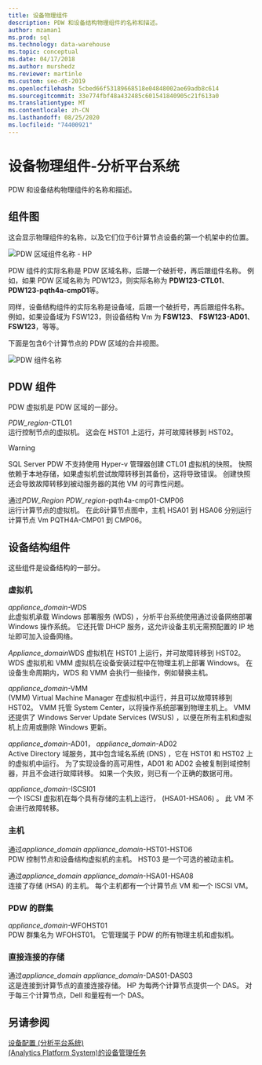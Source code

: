 ```yaml
---
title: 设备物理组件
description: PDW 和设备结构物理组件的名称和描述。
author: mzaman1
ms.prod: sql
ms.technology: data-warehouse
ms.topic: conceptual
ms.date: 04/17/2018
ms.author: murshedz
ms.reviewer: martinle
ms.custom: seo-dt-2019
ms.openlocfilehash: 5cbed66f53189668518e04848002ae69adb8c614
ms.sourcegitcommit: 33e774fbf48a432485c601541840905c21f613a0
ms.translationtype: MT
ms.contentlocale: zh-CN
ms.lasthandoff: 08/25/2020
ms.locfileid: "74400921"
---
```

# <a name="appliance-physical-components---analytics-platform-system"></a>设备物理组件-分析平台系统
PDW 和设备结构物理组件的名称和描述。 
  
<!-- MISSING LINKS See also [HDInsight Physical Components &#40;Analytics Platform System&#41;](hdinsight-physical-components.md).  -->  
  
## <a name="component-diagrams"></a><a name="diagrams"></a>组件图  
这会显示物理组件的名称，以及它们位于6计算节点设备的第一个机架中的位置。  
  
![PDW 区域组件名称 - HP](./media/pdw-and-appliance-fabric-physical-components/APS_HW_ComponentNames-HP.png "APS_HW_ComponentNames-HP")  
  
PDW 组件的实际名称是 PDW 区域名称，后跟一个破折号，再后跟组件名称。 例如，如果 PDW 区域名称为 PDW123，则实际名称为 **PDW123-CTL01**、 **PDW123-pqth4a-cmp01**等。  
  
同样，设备结构组件的实际名称是设备域，后跟一个破折号，再后跟组件名称。 例如，如果设备域为 FSW123，则设备结构 Vm 为 **FSW123**、 **FSW123-AD01**、 **FSW123**，等等。  
  
下面是包含6个计算节点的 PDW 区域的合并视图。  
  
![PDW 组件名称](./media/pdw-and-appliance-fabric-physical-components/APS_HW_Names.png "APS_HW_Names")  
  
## <a name="pdw-components"></a><a name="pdw"></a>PDW 组件  
PDW 虚拟机是 PDW 区域的一部分。  
  
*PDW_region*-CTL01  
运行控制节点的虚拟机。 这会在 HST01 上运行，并可故障转移到 HST02。  
  
> [!WARNING]  
> SQL Server PDW 不支持使用 Hyper-v 管理器创建 CTL01 虚拟机的快照。 快照依赖于本地存储，如果虚拟机尝试故障转移到其备份，这将导致错误。 创建快照还会导致故障转移到被动服务器的其他 VM 的可靠性问题。  
  
通过*PDW_Region* *PDW_region*-pqth4a-cmp01-CMP06  
运行计算节点的虚拟机。 在此6计算节点图中，主机 HSA01 到 HSA06 分别运行计算节点 Vm PQTH4A-CMP01 到 CMP06。  
  
## <a name="appliance-fabric-components"></a><a name="fabric"></a>设备结构组件  
这些组件是设备结构的一部分。  
  
### <a name="virtual-machines"></a>虚拟机  
*appliance_domain*-WDS  
此虚拟机承载 Windows 部署服务 (WDS) ，分析平台系统使用通过设备网络部署 Windows 操作系统。 它还托管 DHCP 服务，这允许设备主机无需预配置的 IP 地址即可加入设备网络。  
  
*Appliance_domain*WDS 虚拟机在 HST01 上运行，并可故障转移到 HST02。 WDS 虚拟机和 VMM 虚拟机在设备安装过程中在物理主机上部署 Windows。 在设备生命周期内，WDS 和 VMM 会执行一些操作，例如替换主机。  
  
*appliance_domain*-VMM  
 (VMM) Virtual Machine Manager 在虚拟机中运行，并且可以故障转移到 HST02。 VMM 托管 System Center，以将操作系统部署到物理主机上。 VMM 还提供了 Windows Server Update Services (WSUS) ，以便在所有主机和虚拟机上应用或删除 Windows 更新。  
  
*appliance_domain*-AD01， *appliance_domain*-AD02  
Active Directory 域服务，其中包含域名系统 (DNS) ，它在 HST01 和 HST02 上的虚拟机中运行。 为了实现设备的高可用性，AD01 和 AD02 会被复制到域控制器，并且不会进行故障转移。 如果一个失败，则已有一个正确的数据可用。  
  
*appliance_domain*-ISCSI01  
一个 ISCSI 虚拟机在每个具有存储的主机上运行， (HSA01-HSA06) 。 此 VM 不会进行故障转移。  
  
### <a name="hosts"></a>主机  
通过*appliance_domain* *appliance_domain*-HST01-HST06  
PDW 控制节点和设备结构虚拟机的主机。 HST03 是一个可选的被动主机。  
  
通过*appliance_domain* *appliance_domain*-HSA01-HSA08  
连接了存储 (HSA) 的主机。 每个主机都有一个计算节点 VM 和一个 ISCSI VM。  
  
### <a name="cluster-for-pdw"></a>PDW 的群集  
*appliance_domain*-WFOHST01  
PDW 群集名为 WFOHST01。 它管理属于 PDW 的所有物理主机和虚拟机。  
  
### <a name="direct-attached-storage"></a>直接连接的存储  
通过*appliance_domain* *appliance_domain*-DAS01-DAS03  
这是连接到计算节点的直接连接存储。 HP 为每两个计算节点提供一个 DAS。 对于每三个计算节点，Dell 和量程有一个 DAS。  
  
## <a name="see-also"></a>另请参阅  
<!-- MISSING LINKS [Hardware Configurations &#40;Analytics Platform System&#41;](../architecture/hardware-configurations.md)  -->  
[设备配置 &#40;分析平台系统&#41;](appliance-configuration.md)  
[&#40;Analytics Platform System&#41;的设备管理任务 ](appliance-management-tasks.md)  
  
